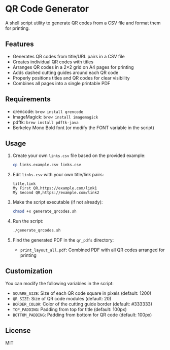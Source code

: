 # QR Code Generator

A shell script utility to generate QR codes from a CSV file and format them for printing.

## Features

- Generates QR codes from title/URL pairs in a CSV file
- Creates individual QR codes with titles
- Arranges QR codes in a 2×2 grid on A4 pages for printing
- Adds dashed cutting guides around each QR code
- Properly positions titles and QR codes for clear visibility
- Combines all pages into a single printable PDF

## Requirements

- qrencode: `brew install qrencode`
- ImageMagick: `brew install imagemagick`
- pdftk: `brew install pdftk-java`
- Berkeley Mono Bold font (or modify the FONT variable in the script)

## Usage

1. Create your own `links.csv` file based on the provided example:
   ```bash
   cp links.example.csv links.csv
   ```

2. Edit `links.csv` with your own title/link pairs:
   ```
   title,link
   My First QR,https://example.com/link1
   My Second QR,https://example.com/link2
   ```

3. Make the script executable (if not already):
   ```bash
   chmod +x generate_qrcodes.sh
   ```

4. Run the script:
   ```bash
   ./generate_qrcodes.sh
   ```

5. Find the generated PDF in the `qr_pdfs` directory:
   - `print_layout_all.pdf`: Combined PDF with all QR codes arranged for printing

## Customization

You can modify the following variables in the script:
- `SQUARE_SIZE`: Size of each QR code square in pixels (default: 1200)
- `QR_SIZE`: Size of QR code modules (default: 20)
- `BORDER_COLOR`: Color of the cutting guide border (default: #333333)
- `TOP_PADDING`: Padding from top for title (default: 100px)
- `BOTTOM_PADDING`: Padding from bottom for QR code (default: 100px)

## License

MIT